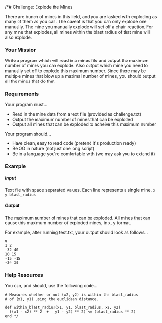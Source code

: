 /*# Challenge: Explode the Mines

There are bunch of mines in this field, and you are tasked with
exploding as many of them as you can.  The caveat is that you can
only explode one manually.  The mine you manually explode will set
off a chain reaction.  For any mine that explodes, all mines within
the blast radius of that mine will also explode.

### Your Mission

Write a program which will read in a mines file and
output the maximum number of mines you can explode.  Also output 
which mine you need to manually set off to explode this maximum 
number.  Since there may be multiple mines that blow up a maximal 
number of mines, you should output all the mines that do that.

### Requirements

Your program must...

* Read in the mine data from a text file (provided as challenge.txt)
* Output the maximum number of mines that can be exploded
* Output all mines that can be exploded to acheive this maximum number

Your program should...

* Have clean, easy to read code (pretend it's production ready)
* Be OO in nature (not just one long script)
* Be in a language you're comfortable with (we may ask you to extend it)

### Example

##### Input

Text file with space separated values.
Each line represents a single mine.
`x y blast_radius`

##### Output

The maximum number of mines that can be exploded.
All mines that can cause this maximum number of exploded mines, in x, y format.

For example, after running test.txt, your output should look as follows...

```
8
1 2
-32 40
10 15
-15 -15
-24 38
```

### Help Resources

You can, and should, use the following code...

```
# Measures whether or not (x2, y2) is within the blast_radius
# of (x1, y1) using the euclidean distance.

def within_blast_radius(x1, y1, blast_radius, x2, y2)
  ((x1 - x2) ** 2  +  (y1 - y2) ** 2) <= (blast_radius ** 2)
end */

